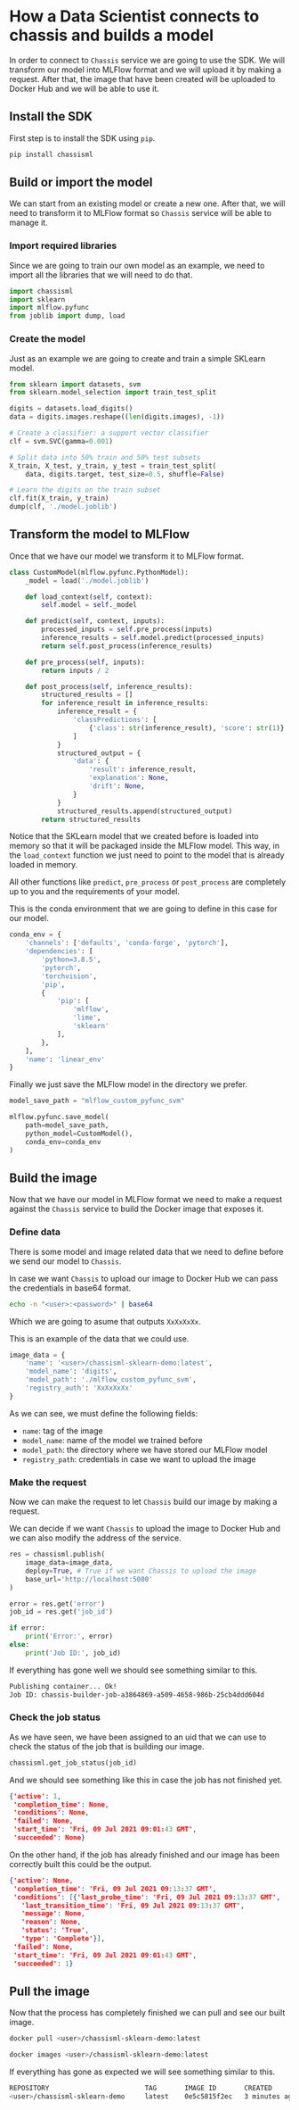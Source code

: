# How a Data Scientist connects to chassis and builds a model

In order to connect to `Chassis` service we are going to use the SDK. We will transform our model into MLFlow format and we will upload it by making a request. After that, the image that have been created will be uploaded to Docker Hub and we will be able to use it.

## Install the SDK

First step is to install the SDK using `pip`.

```bash
pip install chassisml
```

## Build or import the model

We can start from an existing model or create a new one. After that, we will need to transform it to MLFlow format so `Chassis` service will be able to manage it.

### Import required libraries

Since we are going to train our own model as an example, we need to import all the libraries that we will need to do that.

```python
import chassisml
import sklearn
import mlflow.pyfunc
from joblib import dump, load
```

### Create the model

Just as an example we are going to create and train a simple SKLearn model.

```python
from sklearn import datasets, svm
from sklearn.model_selection import train_test_split

digits = datasets.load_digits()
data = digits.images.reshape((len(digits.images), -1))

# Create a classifier: a support vector classifier
clf = svm.SVC(gamma=0.001)

# Split data into 50% train and 50% test subsets
X_train, X_test, y_train, y_test = train_test_split(
    data, digits.target, test_size=0.5, shuffle=False)

# Learn the digits on the train subset
clf.fit(X_train, y_train)
dump(clf, './model.joblib')
```

## Transform the model to MLFlow

Once that we have our model we transform it to MLFlow format.

```python
class CustomModel(mlflow.pyfunc.PythonModel):
    _model = load('./model.joblib')

    def load_context(self, context):
        self.model = self._model

    def predict(self, context, inputs):
        processed_inputs = self.pre_process(inputs)
        inference_results = self.model.predict(processed_inputs)
        return self.post_process(inference_results)

    def pre_process(self, inputs):
        return inputs / 2

    def post_process(self, inference_results):
        structured_results = []
        for inference_result in inference_results:
            inference_result = {
                'classPredictions': [
                    {'class': str(inference_result), 'score': str(1)}
                ]
            }
            structured_output = {
                'data': {
                    'result': inference_result,
                    'explanation': None,
                    'drift': None,
                }
            }
            structured_results.append(structured_output)
        return structured_results
```

Notice that the SKLearn model that we created before is loaded into memory so that it will be packaged inside the MLFlow model. This way, in the `load_context` function we just need to point to the model that is already loaded in memory.

All other functions like `predict`, `pre_process` or `post_process` are completely up to you and the requirements of your model.

This is the conda environment that we are going to define in this case for our model.

```python
conda_env = {
    'channels': ['defaults', 'conda-forge', 'pytorch'],
    'dependencies': [
        'python=3.8.5',
        'pytorch',
        'torchvision',
        'pip',
        {
            'pip': [
                'mlflow',
                'lime',
                'sklearn'
            ],
        },
    ],
    'name': 'linear_env'
}
```

Finally we just save the MLFlow model in the directory we prefer.

```python
model_save_path = "mlflow_custom_pyfunc_svm"

mlflow.pyfunc.save_model(
    path=model_save_path,
    python_model=CustomModel(),
    conda_env=conda_env
)
```

## Build the image

Now that we have our model in MLFlow format we need to make a request against the `Chassis` service to build the Docker image that exposes it.

### Define data

There is some model and image related data that we need to define before we send our model to `Chassis`.

In case we want `Chassis` to upload our image to Docker Hub we can pass the credentials in base64 format.

```bash
echo -n "<user>:<password>" | base64
```

Which we are going to asume that outputs `XxXxXxXx`.

This is an example of the data that we could use.

```python
image_data = {
    'name': '<user>/chassisml-sklearn-demo:latest',
    'model_name': 'digits',
    'model_path': './mlflow_custom_pyfunc_svm',
    'registry_auth': 'XxXxXxXx'
}
```

As we can see, we must define the following fields:

* `name`: tag of the image
* `model_name`: name of the model we trained before
* `model_path`: the directory where we have stored our MLFlow model
* `registry_path`: credentials in case we want to upload the image

### Make the request

Now we can make the request to let `Chassis` build our image by making a request.

We can decide if we want `Chassis` to upload the image to Docker Hub and we can also modify the address of the service.

```python
res = chassisml.publish(
    image_data=image_data,
    deploy=True, # True if we want Chassis to upload the image
    base_url='http://localhost:5000'
)

error = res.get('error')
job_id = res.get('job_id')

if error:
    print('Error:', error)
else:
    print('Job ID:', job_id)
```

If everything has gone well we should see something similar to this.

```bash
Publishing container... Ok!
Job ID: chassis-builder-job-a3864869-a509-4658-986b-25cb4ddd604d
```

### Check the job status

As we have seen, we have been assigned to an uid that we can use to check the status of the job that is building our image.

```python
chassisml.get_job_status(job_id)
```

And we should see something like this in case the job has not finished yet.

```json
{'active': 1,
 'completion_time': None,
 'conditions': None,
 'failed': None,
 'start_time': 'Fri, 09 Jul 2021 09:01:43 GMT',
 'succeeded': None}
```

On the other hand, if the job has already finished and our image has been correctly built this could be the output.

```json
{'active': None,
 'completion_time': 'Fri, 09 Jul 2021 09:13:37 GMT',
 'conditions': [{'last_probe_time': 'Fri, 09 Jul 2021 09:13:37 GMT',
   'last_transition_time': 'Fri, 09 Jul 2021 09:13:37 GMT',
   'message': None,
   'reason': None,
   'status': 'True',
   'type': 'Complete'}],
 'failed': None,
 'start_time': 'Fri, 09 Jul 2021 09:01:43 GMT',
 'succeeded': 1}
```

## Pull the image

Now that the process has completely finished we can pull and see our built image.

```bash
docker pull <user>/chassisml-sklearn-demo:latest
```

```bash
docker images <user>/chassisml-sklearn-demo:latest
```

If everything has gone as expected we will see something similar to this.

```bash
REPOSITORY                        TAG       IMAGE ID       CREATED         SIZE
<user>/chassisml-sklearn-demo     latest    0e5c5815f2ec   3 minutes ago   2.19GB
```

